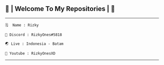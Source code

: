 ## 👋 | Welcome To My Repositories | 👋
------
```
🗒️  Name : Rizky

💬 Discord : RizkyOnes#5818

🌏 Live : Indonesia - Batam

🎥 Youtube : RizkyOnesXD
```

------

